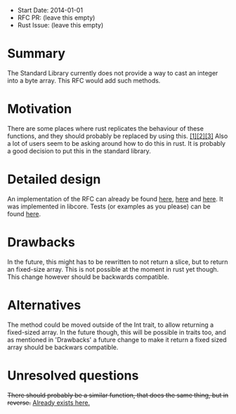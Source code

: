 - Start Date: 2014-01-01
- RFC PR: (leave this empty)
- Rust Issue: (leave this empty)

# Summary

The Standard Library currently does not provide a way to cast an integer into a byte array. This RFC would add such methods. 

# Motivation


There are some places where rust replicates the behaviour of these functions, and they should probably be replaced by using this. [[1]](https://github.com/rust-lang/rust/blob/8efd9901b628d687d11a4d0ccc153553b38ada49/src/libstd/io/extensions.rs#L82)[[2]](https://github.com/rust-lang/rust/blob/8efd9901b628d687d11a4d0ccc153553b38ada49/src/libstd/io/extensions.rs#L123)[[3]](https://github.com/rust-lang/rust/blob/8efd9901b628d687d11a4d0ccc153553b38ada49/src/librustc_back/sha2.rs#L24) Also a lot of users seem to be asking around how to do this in rust. It is probably a good decision to put this in the standard library. 

# Detailed design

An implementation of the RFC can already be found [here](https://github.com/Binero/rust/blob/8a39638f02ea5600c0292d82c647ef77d14d525a/src/libcore/num/mod.rs#L382), [here](https://github.com/Binero/rust/blob/8a39638f02ea5600c0292d82c647ef77d14d525a/src/libcore/num/mod.rs#L465) and [here](https://github.com/Binero/rust/blob/8a39638f02ea5600c0292d82c647ef77d14d525a/src/libcore/num/mod.rs#L595). 
It was implemented in libcore. Tests (or examples as you please) can be found [here](https://github.com/Binero/rust/blob/8a39638f02ea5600c0292d82c647ef77d14d525a/src/libcoretest/num/mod.rs#L123).

# Drawbacks

In the future, this might has to be rewritten to not return a slice, but to return an fixed-size array. This is not possible at the moment in rust yet though. This change however should be backwards compatible. 

# Alternatives

The method could be moved outside of the Int trait, to allow returning a fixed-sized array. In the future though, this will be possible in traits too, and as mentioned in 'Drawbacks' a future change to make it return a fixed sized array should be backwars compatible. 

# Unresolved questions

~~There should probably be a similar function, that does the same thing, but in reverse.~~ 
[Already exists here.](https://github.com/rust-lang/rust/blob/8efd9901b628d687d11a4d0ccc153553b38ada49/src/libstd/io/mod.rs#L734)
